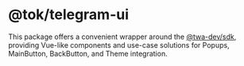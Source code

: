 # @tok/telegram-ui

This package offers a convenient wrapper around the [@twa-dev/sdk](https://github.com/twa-dev/SDK), providing Vue-like components and use-case solutions for Popups, MainButton, BackButton, and Theme integration.
